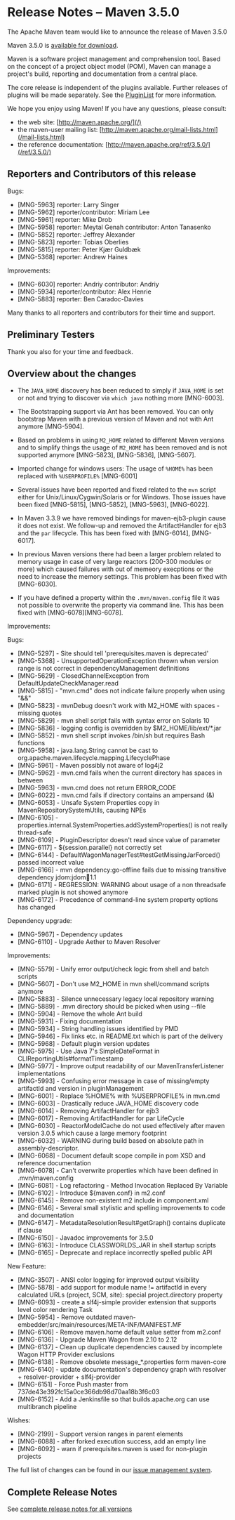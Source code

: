 <!-- 
 Licensed to the Apache Software Foundation (ASF) under one
 or more contributor license agreements.  See the NOTICE file
 distributed with this work for additional information
 regarding copyright ownership.  The ASF licenses this file
 to you under the Apache License, Version 2.0 (the
 "License"); you may not use this file except in compliance
 with the License.  You may obtain a copy of the License at

   http://www.apache.org/licenses/LICENSE-2.0

 Unless required by applicable law or agreed to in writing,
 software distributed under the License is distributed on an
 "AS IS" BASIS, WITHOUT WARRANTIES OR CONDITIONS OF ANY
 KIND, either express or implied.  See the License for the
 specific language governing permissions and limitations
 under the License.

 NOTE: For help with the syntax of this file, see:
 http://maven.apache.org/doxia/references/apt-format.html
-->

# Release Notes &#x2013; Maven 3.5.0

The Apache Maven team would like to announce the release of Maven 3.5.0

Maven 3.5.0 is [available for download][0].

Maven is a software project management and comprehension tool. Based on the concept of a project object model
(POM), Maven can manage a project's build, reporting and documentation from a central place.

The core release is independent of the plugins available. Further releases of plugins will be made separately.
See the [PluginList][1] for more information.

We hope you enjoy using Maven! If you have any questions, please consult:

- the web site: [http://maven.apache.org/](/)
- the maven-user mailing list: [http://maven.apache.org/mail-lists.html](/mail-lists.html)
- the reference documentation: [http://maven.apache.org/ref/3.5.0/](/ref/3.5.0/)


Reporters and Contributors of this release
------------------------------------------

Bugs: 

 * [MNG-5963] reporter: Larry Singer
 * [MNG-5962] reporter/contributor: Miriam Lee
 * [MNG-5961] reporter: Mike Drob
 * [MNG-5958] reporter: Meytal Genah contributor: Anton Tanasenko
 * [MNG-5852] reporter: Jeffrey Alexander
 * [MNG-5823] reporter: Tobias Oberlies
 * [MNG-5815] reporter: Peter Kjær Guldbæk
 * [MNG-5368] reporter: Andrew Haines

Improvements:

 * [MNG-6030] reporter: Andriy contributor: Andriy
 * [MNG-5934] reporter/contributor: Alex Henrie 
 * [MNG-5883] reporter: Ben Caradoc-Davies

Many thanks to all reporters and contributors for their time and support.

Preliminary Testers
-------------------

Thank you also for your time and feedback.

Overview about the changes
--------------------------

 * The `JAVA_HOME` discovery has been reduced to simply if `JAVA_HOME` is set
   or not and trying to discover via `which java` nothing more [MNG-6003].

 * The Bootstrapping support via Ant has been removed. You can only bootstrap Maven
   with a previous version of Maven and not with Ant anymore [MNG-5904].

 * Based on problems in using `M2_HOME` related to different Maven versions and 
   to simplify things the usage of `M2_HOME` has been removed and is not
   supported anymore [MNG-5823], [MNG-5836], [MNG-5607].

 * Imported change for windows users: The usage of `%HOME%` has been replaced
   with `%USERPROFILE%` [MNG-6001]

 * Several issues have been reported and fixed related to the `mvn` script either
   for Unix/Linux/Cygwin/Solaris or for Windows. Those issues have been fixed 
   [MNG-5815], [MNG-5852], [MNG-5963], [MNG-6022].

 * In Maven 3.3.9 we have removed bindings for maven-ejb3-plugin cause it 
   does not exist. We follow-up and removed the ArtifactHandler for ejb3
   and the `par` lifecycle. This has been fixed with [MNG-6014], 
   [MNG-6017].

 * In previous Maven versions there had been a larger problem related to 
   memory usage in case of very large reactors (200-300 modules or more)
   which caused failures with out of memeory execptions or the need to increase
   the memory settings. This problem has been fixed with [MNG-6030].

 * If you have defined a property within the `.mvn/maven.config` file
   it was not possible to overwrite the property via command line.
   This has been fixed with [MNG-6078][MNG-6078].

Improvements:


Bugs:

 * [MNG-5297] - Site should tell 'prerequisites.maven is deprecated'
 * [MNG-5368] - UnsupportedOperationException thrown when version range is not correct in dependencyManagement definitions
 * [MNG-5629] - ClosedChannelException from DefaultUpdateCheckManager.read
 * [MNG-5815] - "mvn.cmd" does not indicate failure properly when using "&&"
 * [MNG-5823] - mvnDebug doesn't work with M2_HOME with spaces - missing quotes
 * [MNG-5829] - mvn shell script fails with syntax error on Solaris 10
 * [MNG-5836] - logging config is overridden by $M2_HOME/lib/ext/*.jar
 * [MNG-5852] - mvn shell script invokes /bin/sh but requires Bash functions
 * [MNG-5958] - java.lang.String cannot be cast to org.apache.maven.lifecycle.mapping.LifecyclePhase
 * [MNG-5961] - Maven possibly not aware of log4j2
 * [MNG-5962] - mvn.cmd fails when the current directory has spaces in between
 * [MNG-5963] - mvn.cmd does not return ERROR_CODE
 * [MNG-6022] - mvn.cmd fails if directory contains an ampersand (&)
 * [MNG-6053] - Unsafe System Properties copy in MavenRepositorySystemUtils, causing NPEs
 * [MNG-6105] - properties.internal.SystemProperties.addSystemProperties() is not really thread-safe
 * [MNG-6109] - PluginDescriptor doesn't read since value of parameter
 * [MNG-6117] - ${session.parallel} not correctly set
 * [MNG-6144] - DefaultWagonManagerTest#testGetMissingJarForced() passed incorrect value
 * [MNG-6166] - mvn dependency:go-offline fails due to missing transitive dependency jdom:jdom:jar:1.1
 * [MNG-6171] - REGRESSION: WARNING about usage of a non threadsafe marked plugin is not showed anymore
 * [MNG-6172] - Precedence of command-line system property options has changed

Dependency upgrade:

 * [MNG-5967] - Dependency updates
 * [MNG-6110] - Upgrade Aether to Maven Resolver

Improvements:

 * [MNG-5579] - Unify error output/check logic from shell and batch scripts
 * [MNG-5607] - Don't use M2_HOME in mvn shell/command scripts anymore
 * [MNG-5883] - Silence unnecessary legacy local repository warning
 * [MNG-5889] - .mvn directory should be picked when using --file
 * [MNG-5904] - Remove the whole Ant build
 * [MNG-5931] - Fixing documentation
 * [MNG-5934] - String handling issues identified by PMD
 * [MNG-5946] - Fix links etc. in README.txt which is part of the delivery
 * [MNG-5968] - Default plugin version updates
 * [MNG-5975] - Use Java 7's SimpleDateFormat in CLIReportingUtils#formatTimestamp
 * [MNG-5977] - Improve output readability of our MavenTransferListener implementations
 * [MNG-5993] - Confusing error message in case of missing/empty artifactId and version in pluginManagement
 * [MNG-6001] - Replace %HOME% with %USERPROFILE% in mvn.cmd
 * [MNG-6003] - Drastically reduce JAVA_HOME discovery code
 * [MNG-6014] - Removing ArtifactHandler for ejb3
 * [MNG-6017] - Removing ArtifactHandler for par LifeCycle
 * [MNG-6030] - ReactorModelCache do not used effectively after maven version 3.0.5 which cause a large memory footprint
 * [MNG-6032] - WARNING during build based on absolute path in assembly-descriptor.
 * [MNG-6068] - Document default scope compile in pom XSD and reference documentation
 * [MNG-6078] - Can't overwrite properties which have been defined in .mvn/maven.config
 * [MNG-6081] - Log refactoring - Method Invocation Replaced By Variable
 * [MNG-6102] - Introduce ${maven.conf} in m2.conf
 * [MNG-6145] - Remove non-existent m2 include in component.xml
 * [MNG-6146] - Several small stylistic and spelling improvements to code and documentation
 * [MNG-6147] - MetadataResolutionResult#getGraph() contains duplicate if clause
 * [MNG-6150] - Javadoc improvements for 3.5.0
 * [MNG-6163] - Introduce CLASSWORLDS_JAR in shell startup scripts
 * [MNG-6165] - Deprecate and replace incorrectly spelled public API

New Feature:

 * [MNG-3507] - ANSI color logging for improved output visibility
 * [MNG-5878] - add support for module name != artifactId in every calculated URLs (project, SCM, site): special project.directory property
 * [MNG-6093] - create a slf4j-simple provider extension that supports level color rendering Task
 * [MNG-5954] - Remove outdated maven-embedder/src/main/resources/META-INF/MANIFEST.MF
 * [MNG-6106] - Remove maven.home default value setter from m2.conf
 * [MNG-6136] - Upgrade Maven Wagon from 2.10 to 2.12
 * [MNG-6137] - Clean up duplicate dependencies caused by incomplete Wagon HTTP Provider exclusions
 * [MNG-6138] - Remove obsolete message_*.properties form maven-core
 * [MNG-6140] - update documentation's dependency graph with resolver + resolver-provider + slf4j-provider
 * [MNG-6151] - Force Push master from 737de43e392fc15a0ce366db98d70aa18b3f6c03
 * [MNG-6152] - Add a Jenkinsfile so that builds.apache.org can use multibranch pipeline

Wishes:

 * [MNG-2199] - Support version ranges in parent elements
 * [MNG-6088] - after forked execution success, add an empty line
 * [MNG-6092] - warn if prerequisites.maven is used for non-plugin projects






The full list of changes can be found in our [issue management system][4].

## Complete Release Notes

See [complete release notes for all versions][5]

[0]: ../../download.html
[1]: ../../plugins/index.html
[2]: http://maven.apache.org/
[4]: https://issues.apache.org/jira/secure/ReleaseNote.jspa?projectId=12316922&version=12339664&styleName=Text
[5]: ../../docs/history.html
[maven-enforcer-plugin]: /enforcer/maven-enforcer-plugin/
[maven-resources-plugin]: /enforcer/maven-resources-plugin/
[maven-aether-provider]: /ref/3.5.0/maven-aether-provider/
[maven-compat]: /ref/3.5.0/maven-compat/
[MNG-1977]: https://issues.apache.org/jira/browse/MNG-1977
